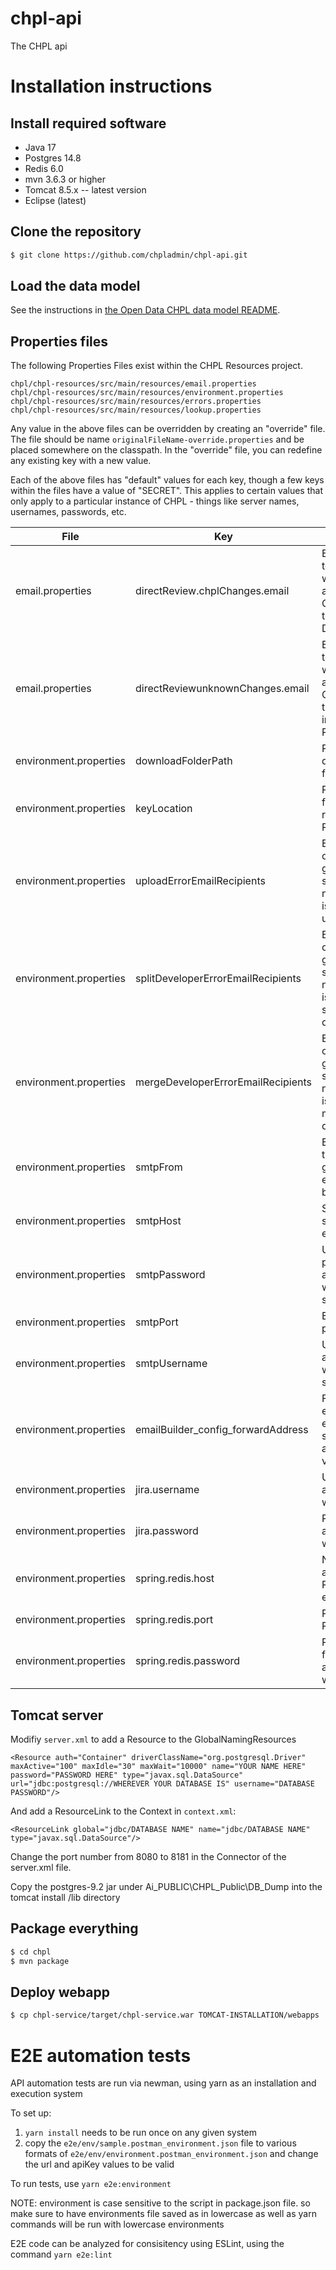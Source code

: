 # chpl-api

The CHPL api

# Installation instructions

## Install required software

* Java 17
* Postgres 14.8
* Redis 6.0
* mvn 3.6.3 or higher
* Tomcat 8.5.x -- latest version
* Eclipse (latest)

## Clone the repository

```sh
$ git clone https://github.com/chpladmin/chpl-api.git
```

## Load the data model

See the instructions in [the Open Data CHPL data model README](https://github.com/chpladmin/chpl-data-model/blob/master/README.md).

## Properties files

The following Properties Files exist within the CHPL Resources project.

```
chpl/chpl-resources/src/main/resources/email.properties
chpl/chpl-resources/src/main/resources/environment.properties
chpl/chpl-resources/src/main/resources/errors.properties
chpl/chpl-resources/src/main/resources/lookup.properties
```
Any value in the above files can be overridden by creating an "override" file.  The file should be name `originalFileName-override.properties` and be placed somewhere on the classpath.  In the "override" file, you can redefine any existing key with a new value.

Each of the above files has "default" values for each key, though a few keys within the files have a value of "SECRET".  This applies to certain values that only apply to a particular instance of CHPL - things like server names, usernames, passwords, etc.

| File                   | Key                                | Description                                                                                                  |
|------------------------|------------------------------------|--------------------------------------------------------------------------------------------------------------|
| email.properties       | directReview.chplChanges.email     | Email address to be notified when changes are made to CHPL entities that involve Direct Reviews              |
| email.properties       | directReviewunknownChanges.email   | Email address to be notified when changes are made to CHPL entities that possibly involve Direct Reviews     |
| environment.properties | downloadFolderPath                 | Path to the downloadable files in CHPL                                                                       |
| environment.properties | keyLocation                        | Path and filename of file representing RSA JSON key                                                          |
| environment.properties | uploadErrorEmailRecipients         | Email address or user or group who should be notified if there is an error uploading a file                  |
| environment.properties | splitDeveloperErrorEmailRecipients | Email address or user or group who should be notified if there is an error splittinng a developer            |
| environment.properties | mergeDeveloperErrorEmailRecipients | Email address or user or group who should be notified if there is an error merging a developer               |
| environment.properties | smtpFrom                           | Email address that CHPL generated emails should be "from"                                                    |
| environment.properties | smtpHost                           | SMTP email server to send emails                                                                             |
| environment.properties | smtpPassword                       | User's password for authenticating with the email server                                                     |
| environment.properties | smtpPort                           | Email server's port                                                                                          |
| environment.properties | smtpUsername                       | Username for authenticating with the email server                                                            |
| environment.properties | emailBuilder_config_forwardAddress | For Non-PROD environments, emails will be sent to this address for verification                              |
| environment.properties | jira.username                      | Username for authenticating with JIRA                                                                        |
| environment.properties | jira.password                      | Password for authenticating with JIRA                                                                        |
| environment.properties | spring.redis.host                  | Name or ip address where Redis server exists                                                                 |
| environment.properties | spring.redis.port                  | Port used by Redis                                                                                           |
| environment.properties | spring.redis.password              | Password used for authenbtication with Redis                                                                 |


## Tomcat server

Modifiy `server.xml` to add a Resource to the GlobalNamingResources

`<Resource auth="Container" driverClassName="org.postgresql.Driver" maxActive="100" maxIdle="30" maxWait="10000" name="YOUR NAME HERE" password="PASSWORD HERE" type="javax.sql.DataSource" url="jdbc:postgresql://WHEREVER YOUR DATABASE IS" username="DATABASE PASSWORD"/>`

And add a ResourceLink to the Context in `context.xml`:

`<ResourceLink global="jdbc/DATABASE NAME" name="jdbc/DATABASE NAME" type="javax.sql.DataSource"/>`

Change the port number from 8080 to 8181 in the Connector of the server.xml file.

Copy the postgres-9.2 jar under Ai_PUBLIC\CHPL_Public\DB_Dump into the tomcat install /lib directory

## Package everything

```sh
$ cd chpl
$ mvn package
```

## Deploy webapp

```sh
$ cp chpl-service/target/chpl-service.war TOMCAT-INSTALLATION/webapps
```

# E2E automation tests

API automation tests are run via newman, using yarn as an installation and execution system

To set up:

1. `yarn install` needs to be run once on any given system
1. copy the `e2e/env/sample.postman_environment.json` file to various formats of `e2e/env/environment.postman_environment.json` and change the url and apiKey values to be valid

To run tests, use `yarn e2e:environment`

NOTE: environment is case sensitive to the script in package.json file. so make sure to have environments file saved as in lowercase as well as yarn commands will be run with lowercase environments

E2E code can be analyzed for consisitency using ESLint, using the command `yarn e2e:lint`
